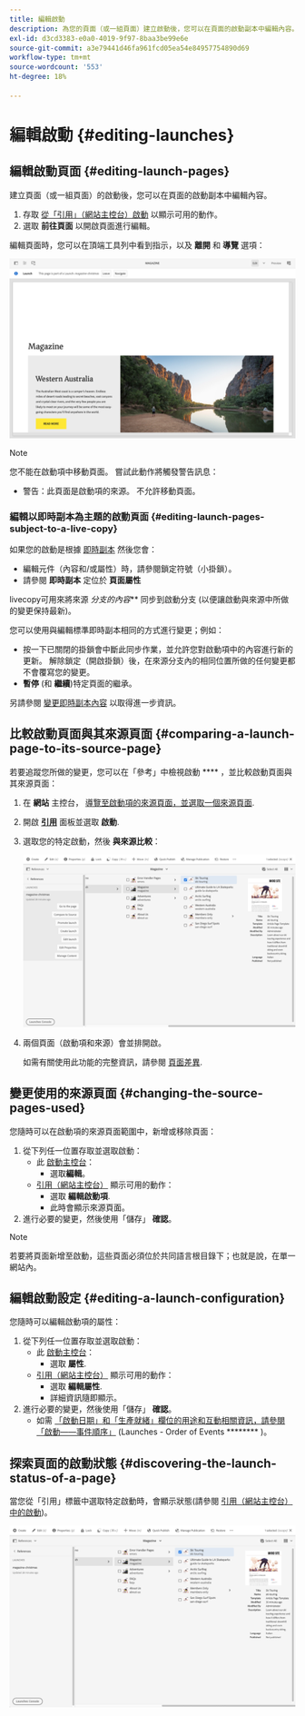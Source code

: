```yaml
---
title: 編輯啟動
description: 為您的頁面（或一組頁面）建立啟動後，您可以在頁面的啟動副本中編輯內容。
exl-id: d3cd3383-e0a0-4019-9f97-8baa3be99e6e
source-git-commit: a3e79441d46fa961fcd05ea54e84957754890d69
workflow-type: tm+mt
source-wordcount: '553'
ht-degree: 18%

---
```


# 編輯啟動 {#editing-launches}

## 編輯啟動頁面 {#editing-launch-pages}

建立頁面（或一組頁面）的啟動後，您可以在頁面的啟動副本中編輯內容。

1. 存取 [從「引用」（網站主控台）啟動](/help/sites-cloud/authoring/launches/overview.md#launches-in-references-sites-console) 以顯示可用的動作。
1. 選取 **前往頁面** 以開啟頁面進行編輯。

編輯頁面時，您可以在頂端工具列中看到指示，以及 **離開** 和 **導覽** 選項：

![從頁面編輯器離開並導覽啟動項](/help/sites-cloud/authoring/assets/launches-edit-01.png)

>[!NOTE]
>
>您不能在啟動項中移動頁面。 嘗試此動作將觸發警告訊息：
>
>* 警告：此頁面是啟動項的來源。 不允許移動頁面。

### 編輯以即時副本為主題的啟動頁面 {#editing-launch-pages-subject-to-a-live-copy}

如果您的啟動是根據 [即時副本](/help/sites-cloud/administering/msm/overview.md) 然後您會：

* 編輯元件（內容和/或屬性）時，請參閱鎖定符號（小掛鎖）。
* 請參閱 **即時副本** 定位於 **頁面屬性**

livecopy可用來將來源 *分支的內容*** 同步到啟動分支 (以便讓啟動與來源中所做的變更保持最新)。

您可以使用與編輯標準即時副本相同的方式進行變更；例如：

* 按一下已關閉的掛鎖會中斷此同步作業，並允許您對啟動項中的內容進行新的更新。 解除鎖定（開啟掛鎖）後，在來源分支內的相同位置所做的任何變更都不會覆寫您的變更。
* **暫停** (和 **繼續**)特定頁面的繼承。

另請參閱 [變更即時副本內容](/help/sites-cloud/administering/msm/creating-live-copies.md) 以取得進一步資訊。

## 比較啟動頁面與其來源頁面 {#comparing-a-launch-page-to-its-source-page}

若要追蹤您所做的變更，您可以在「參考」中檢視啟動 **** ，並比較啟動頁面與其來源頁面：

1. 在 **網站** 主控台， [導覽至啟動項的來源頁面，並選取一個來源頁面](/help/sites-cloud/authoring/getting-started/basic-handling.md#viewing-and-selecting-resources).
1. 開啟 **[引用](/help/sites-cloud/authoring/getting-started/basic-handling.md#references)** 面板並選取 **啟動**.
1. 選取您的特定啟動，然後 **與來源比較**：

   ![比較啟動項和來源](/help/sites-cloud/authoring/assets/launches-compare.png)

1. 兩個頁面（啟動項和來源）會並排開啟。

   如需有關使用此功能的完整資訊，請參閱 [頁面差異](/help/sites-cloud/authoring/features/page-diff.md).

## 變更使用的來源頁面 {#changing-the-source-pages-used}

您隨時可以在啟動項的來源頁面範圍中，新增或移除頁面：

1. 從下列任一位置存取並選取啟動：
   * 此 [啟動主控台](/help/sites-cloud/authoring/launches/overview.md#the-launches-console)：
      * 選取&#x200B;**編輯**。
   * [引用（網站主控台）](/help/sites-cloud/authoring/launches/overview.md#launches-in-references-sites-console) 顯示可用的動作：
      * 選取 **編輯啟動項**.
      * 此時會顯示來源頁面。
1. 進行必要的變更，然後使用「儲存」 **確認**。

>[!NOTE]
>
>若要將頁面新增至啟動，這些頁面必須位於共同語言根目錄下；也就是說，在單一網站內。

## 編輯啟動設定 {#editing-a-launch-configuration}

您隨時可以編輯啟動項的屬性：

1. 從下列任一位置存取並選取啟動：
   * 此 [啟動主控台](/help/sites-cloud/authoring/launches/overview.md#the-launches-console)：
      * 選取 **屬性**.
   * [引用（網站主控台）](/help/sites-cloud/authoring/launches/overview.md#launches-in-references-sites-console) 顯示可用的動作：
      * 選取 **編輯屬性**.
      * 詳細資訊隨即顯示。
1. 進行必要的變更，然後使用「儲存」 **確認**。
   * 如需 [「啟動日期」和「生產就緒」欄位的用途和互動相關資訊，請參閱「啟動——事件順序」](/help/sites-cloud/authoring/launches/overview.md#launches-the-order-of-events) (Launches - Order of Events ******** )。

## 探索頁面的啟動狀態 {#discovering-the-launch-status-of-a-page}

當您從「引用」標籤中選取特定啟動時，會顯示狀態(請參閱 [引用（網站主控台）中的啟動](/help/sites-cloud/authoring/launches/overview.md#launches-in-references-sites-console))。

![探索啟動項狀態](/help/sites-cloud/authoring/assets/launches-status.png)
